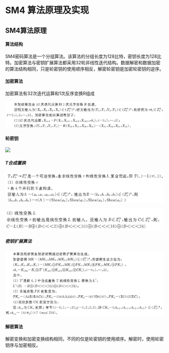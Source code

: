 # SM4 算法原理及实现

## SM4算法原理

#### 算法结构

SM4密码算法是一个分组算法。该算法的分组长度为128比特，密钥长度为128比特。加密算法与密钥扩展算法都采用32轮非线性迭代结构。数据解密和数据加密的算法结构相同，只是轮密钥的使用顺序相反，解密轮密钥是加密轮密钥的逆序。

#### 加密算法

加密算法有32次迭代运算和1次反序变换R组成

![](pic\sm4加密算法.png)

#### 轮密钥

![](D:\笔记\notebook\公司\国标\pic\轮函数.png)

##### T合成置换

![](pic\T_1.png)

![](pic\T_2.png)

##### 密钥扩展算法

![](pic\密钥扩展.png)

#### 解密算法

解密变换和加密变换结构相同，不同的仅是轮密钥的使用顺序。解密时，使用轮密钥序与加密相反。